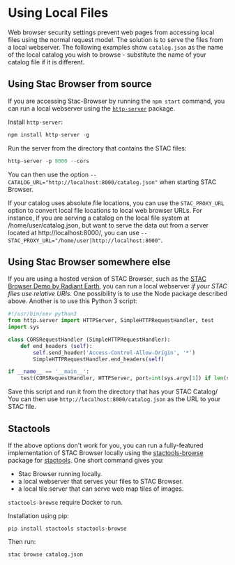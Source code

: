 # Using Local Files

Web browser security settings prevent web pages from accessing local files using the normal request model. The solution is to serve the files from a local webserver. The following examples show `catalog.json` as the name of the local catalog you wish to browse - substitute the name of your catalog file if it is different.

## Using Stac Browser from source

If you are accessing Stac-Browser by running the `npm start` command, you can run a local webserver using the [`http-server`](https://www.npmjs.com/package/http-server) package.

Install `http-server`:

```js
npm install http-server -g
```

Run the server from the directory that contains the STAC files:

```js
http-server -p 8000 --cors
```

You can then use the option `--CATALOG_URL="http://localhost:8000/catalog.json"` when starting STAC Browser.

If your catalog uses absolute file locations, you can use the `STAC_PROXY_URL` option to convert local file locations to local web browser URLs. For instance, if you are serving a catalog on the local file system at /home/user/catalog.json, but want to serve the data out from a server located at http://localhost:8000/, you can use `--STAC_PROXY_URL="/home/user|http://localhost:8000"`.

## Using Stac Browser somewhere else

If you are using a hosted version of STAC Browser, such as the [STAC Browser Demo by Radiant Earth](https://radiantearth.github.io/stac-browser/), you can run a local webserver *if your STAC files use relative URIs*. One possibility is to use the Node package described above. Another is to use this Python 3 script:

```python
#!/usr/bin/env python3
from http.server import HTTPServer, SimpleHTTPRequestHandler, test
import sys

class CORSRequestHandler (SimpleHTTPRequestHandler):
    def end_headers (self):
        self.send_header('Access-Control-Allow-Origin', '*')
        SimpleHTTPRequestHandler.end_headers(self)

if __name__ == '__main__':
    test(CORSRequestHandler, HTTPServer, port=int(sys.argv[1]) if len(sys.argv) > 1 else 8000)
```

Save this script and run it from the directory that has your STAC Catalog/ You can then use `http://localhost:8000/catalog.json` as the URL to your STAC file.

## Stactools

If the above options don't work for you, you can run a fully-featured implementation of STAC Browser locally using the [stactools-browse](https://github.com/stactools-packages/browse) package for [stactools](https://github.com/stac-utils/stactools). One short command gives you:

- Stac Browser running locally.
- a local webserver that serves your files to STAC Browser.
- a local tile server that can serve web map tiles of images. 

`stactools-browse` require Docker to run.

Installation using pip:

`pip install stactools stactools-browse`

Then run:

`stac browse catalog.json`
